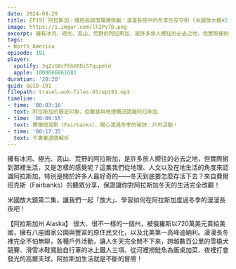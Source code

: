 ```yaml
---
date: 2024-08-29
title: EP191 阿拉斯加：擁抱高緯度環境挑戰！漫漫長夜中的冬季生存守則 (米國放大鏡#2)
image: https://i.imgur.com/lF2Pv7D.png
excerpt: 擁有冰河、極光、高山、荒野的阿拉斯加，是許多旅人嚮往的必去之地，但實際搬到那裡生活，又是怎樣的感覺呢？來自費爾班克斯（Fairbanks）的聽眾分享，保證讓你對阿拉斯加冬天的生活完全改觀！
tags:
- North America
episode: 191
player:
  spotify: 3qZzG8cFShX6DiSTqupmtd
  apple: 1000666861681
duration: '20:20'
guid: GUID-191
filepath: travel-wok-files-03/ep191.mp3
timeline:
- time: '00:03:16'
  text: 阿拉斯加的既定印象，從數據與地理概況認識阿拉斯加
- time: '00:09:55'
  text: 費爾班克斯（Fairbanks），開心渡過冬季的秘訣：戶外活動！
- time: '00:17:35'
  text: 不專業選情解析
---
```

擁有冰河、極光、高山、荒野的阿拉斯加，是許多旅人嚮往的必去之地，但實際搬到那裡生活，又是怎樣的感覺呢？這集我們從地理、人文以及在地生活的角度來認識阿拉斯加，特別是關於許多人最好奇的——冬天到底要怎麼存活下去？來自費爾班克斯（Fairbanks）的聽眾分享，保證讓你對阿拉斯加冬天的生活完全改觀！

米國放大鏡第二集，讓我們一起「放大」、學習如何在阿拉斯加度過冬季的漫漫長夜吧！

【阿拉斯加州 Alaska】 很大、很不一樣的一個州，被俄羅斯以720萬美元賣給美國，擁有八座國家公園與豐富的原住民文化，以及北美第一高峰迪納利。漫漫長冬裡完全不怕無聊，各種戶外活動，讓人冬天完全閒不下來，跨越數百公里的雪橇犬競賽、滑雪冰鞋寬胎自行車的冰上鐵人三項、從河裡撈鮭魚為飯桌加菜、夜裡打會發光的高爾夫球，阿拉斯加生活就是不斷的冒險！
